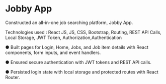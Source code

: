 # Jobby App

Constructed an all-in-one job searching platform, Jobby App.

Technologies used : React JS, JS, CSS, Bootstrap, Routing, REST API Calls, Local Storage, JWT Token, Authorization,Authentication

● Built pages for Login, Home, Jobs, and Job item details with React components, form inputs, and event handlers.

● Ensured secure authentication with JWT tokens and REST API calls.

● Persisted login state with local storage and protected routes with React Router.
